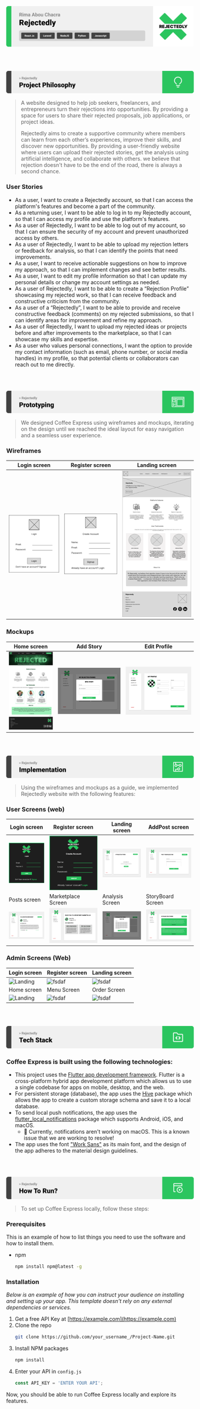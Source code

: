 <img src="./readme/title1.svg" />

<br><br>

<!-- project philosophy -->
<img src="./readme/title2.svg"/>

> A website designed to help job seekers, freelancers, and entrepreneurs turn their rejections into opportunities. By providing a space for users to share their rejected proposals, job applications, or project ideas. 
>
> Rejectedly aims to create a supportive community where members can learn from each other’s experiences, improve their skills, and discover new opportunities. By providing a user-friendly website where users can upload their rejected stories, get the analysis using artificial intelligence, and collaborate with others. we believe that rejection doesn't have to be the end of the road, there is always a second chance.

### User Stories
- As a user, I want to create a Rejectedly account, so that I can access the platform's features and become a part of the community.
- As a returning user, I want to be able to log in to my Rejectedly account, so that I can access my profile and use the platform's features.
- As a user of Rejectedly, I want to be able to log out of my account, so that I can ensure the security of my account and prevent unauthorized access by others.
- As a user of Rejectedly, I want to be able to upload my rejection letters or feedback for analysis, so that I can identify the points that need improvements.
- As a user, I want to receive actionable suggestions on how to improve my approach, so that I can implement changes and see better results.
- As a user, I want to edit my profile information so that I can update my personal details or change my account settings as needed.
- As a user of Rejectedly, I want to be able to create a “Rejection Profile” showcasing my rejected work, so that I can receive feedback and constructive criticism from the community.
- As a user of a “Rejectedly”, I want to be able to provide and receive constructive feedback (comments) on my rejected submissions, so that I can identify areas for improvement and refine my approach.
- As a user of Rejectedly, I want to upload my rejected ideas or projects before and after improvements to the marketplace, so that I can showcase my skills and expertise.
- As a user who values personal connections, I want the option to provide my contact information (such as email, phone number, or social media handles) in my profile, so that potential clients or collaborators can reach out to me directly.

<br><br>

<!-- Prototyping -->
<img src="./readme/title3.svg"/>

> We designed Coffee Express using wireframes and mockups, iterating on the design until we reached the ideal layout for easy navigation and a seamless user experience.

### Wireframes
| Login screen  | Register screen |  Landing screen |
| ---| ---| ---|
| ![Landing](./readme/demo/Login.png) | ![fsdaf](./readme/demo/Signup.png) | ![fsdaf](./readme/demo/Homepage.png) |

### Mockups
| Home screen  | Add Story | Edit Profile |
| ---| ---| ---|
| ![Landing](./readme/demo/Homepage2.png) | ![fsdaf](./readme/demo/AddStory.png) | ![fsdaf](./readme/demo/editprofile.png) |

<br><br>

<!-- Implementation -->
<img src="./readme/title4.svg"/>

> Using the wireframes and mockups as a guide, we implemented Rejectedly website with the following features:

### User Screens (web)
| Login screen  | Register screen | Landing screen | AddPost screen |
| ---| ---| ---| ---|
| ![Landing](./readme/demo/login2.png) | ![fsdaf](./readme/demo/Signup2.png) | ![fsdaf](./readme/demo/landing.png) | ![fsdaf](./readme/demo/addpost.png) |
| Posts screen  | Marketplace Screen | Analysis Screen | StoryBoard Screen |
| ![Landing](./readme/demo/post.png) | ![fsdaf](./readme/demo/marketplace.png) | ![fsdaf](./readme/demo/analysis.png) | ![fsdaf](./readme/demo/storyboard.png) |

### Admin Screens (Web)
| Login screen  | Register screen |  Landing screen |
| ---| ---| ---|
| ![Landing](./readme/demo/1440x1024.png) | ![fsdaf](./readme/demo/1440x1024.png) | ![fsdaf](./readme/demo/1440x1024.png) |
| Home screen  | Menu Screen | Order Screen |
| ![Landing](./readme/demo/1440x1024.png) | ![fsdaf](./readme/demo/1440x1024.png) | ![fsdaf](./readme/demo/1440x1024.png) |

<br><br>

<!-- Tech stack -->
<img src="./readme/title5.svg"/>

###  Coffee Express is built using the following technologies:

- This project uses the [Flutter app development framework](https://flutter.dev/). Flutter is a cross-platform hybrid app development platform which allows us to use a single codebase for apps on mobile, desktop, and the web.
- For persistent storage (database), the app uses the [Hive](https://hivedb.dev/) package which allows the app to create a custom storage schema and save it to a local database.
- To send local push notifications, the app uses the [flutter_local_notifications](https://pub.dev/packages/flutter_local_notifications) package which supports Android, iOS, and macOS.
  - 🚨 Currently, notifications aren't working on macOS. This is a known issue that we are working to resolve!
- The app uses the font ["Work Sans"](https://fonts.google.com/specimen/Work+Sans) as its main font, and the design of the app adheres to the material design guidelines.

<br><br>

<!-- How to run -->
<img src="./readme/title6.svg"/>

> To set up Coffee Express locally, follow these steps:

### Prerequisites

This is an example of how to list things you need to use the software and how to install them.
* npm
  ```sh
  npm install npm@latest -g
  ```

### Installation

_Below is an example of how you can instruct your audience on installing and setting up your app. This template doesn't rely on any external dependencies or services._

1. Get a free API Key at [https://example.com](https://example.com)
2. Clone the repo
   ```sh
   git clone https://github.com/your_username_/Project-Name.git
   ```
3. Install NPM packages
   ```sh
   npm install
   ```
4. Enter your API in `config.js`
   ```js
   const API_KEY = 'ENTER YOUR API';
   ```

Now, you should be able to run Coffee Express locally and explore its features.